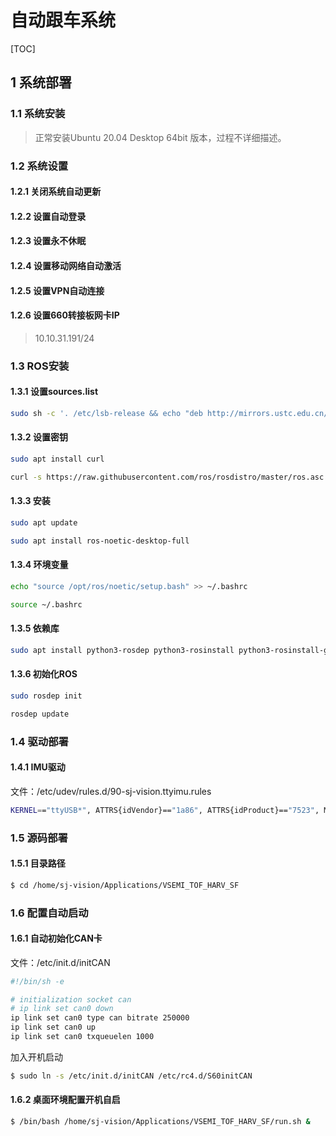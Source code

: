 # 自动跟车系统

[TOC]

## 1 系统部署

### 1.1 系统安装
> 正常安装Ubuntu 20.04 Desktop 64bit 版本，过程不详细描述。

### 1.2 系统设置
#### 1.2.1 关闭系统自动更新
#### 1.2.2 设置自动登录
#### 1.2.3 设置永不休眠
#### 1.2.4 设置移动网络自动激活
#### 1.2.5 设置VPN自动连接
#### 1.2.6 设置660转接板网卡IP
> 10.10.31.191/24

### 1.3 ROS安装

#### 1.3.1 设置sources.list
```bash
sudo sh -c '. /etc/lsb-release && echo "deb http://mirrors.ustc.edu.cn/ros/ubuntu/ `lsb_release -cs` main" > /etc/apt/sources.list.d/ros-latest.list'
```

#### 1.3.2 设置密钥
```bash
sudo apt install curl
```
```bash
curl -s https://raw.githubusercontent.com/ros/rosdistro/master/ros.asc | sudo apt-key add -
```

#### 1.3.3 安装
```bash
sudo apt update
```
```bash
sudo apt install ros-noetic-desktop-full
```

#### 1.3.4 环境变量
```bash
echo "source /opt/ros/noetic/setup.bash" >> ~/.bashrc
```
```bash
source ~/.bashrc
```

#### 1.3.5 依赖库
```bash
sudo apt install python3-rosdep python3-rosinstall python3-rosinstall-generator python3-wstool build-essential
```

#### 1.3.6 初始化ROS
```bash
sudo rosdep init
```
```bash
rosdep update
```

### 1.4 驱动部署

#### 1.4.1 IMU驱动
文件：/etc/udev/rules.d/90-sj-vision.ttyimu.rules
```bash
KERNEL=="ttyUSB*", ATTRS{idVendor}=="1a86", ATTRS{idProduct}=="7523", MODE:="0777", SYMLINK+="ttyIMU"

```

### 1.5 源码部署

#### 1.5.1 目录路径
```bash
$ cd /home/sj-vision/Applications/VSEMI_TOF_HARV_SF
```

### 1.6 配置自动启动
#### 1.6.1 自动初始化CAN卡

文件：/etc/init.d/initCAN

```bash
#!/bin/sh -e

# initialization socket can
# ip link set can0 down
ip link set can0 type can bitrate 250000
ip link set can0 up
ip link set can0 txqueuelen 1000
```

加入开机启动

```bash
$ sudo ln -s /etc/init.d/initCAN /etc/rc4.d/S60initCAN
```
#### 1.6.2 桌面环境配置开机自启
```bash
$ /bin/bash /home/sj-vision/Applications/VSEMI_TOF_HARV_SF/run.sh &
```

